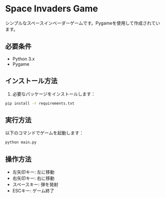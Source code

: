 # Space Invaders Game

シンプルなスペースインベーダーゲームです。Pygameを使用して作成されています。

## 必要条件

- Python 3.x
- Pygame

## インストール方法

1. 必要なパッケージをインストールします：
```bash
pip install -r requirements.txt
```

## 実行方法

以下のコマンドでゲームを起動します：
```bash
python main.py
```

## 操作方法

- 左矢印キー: 左に移動
- 右矢印キー: 右に移動
- スペースキー: 弾を発射
- ESCキー: ゲーム終了 